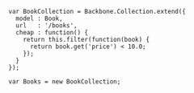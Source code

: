     var BookCollection = Backbone.Collection.extend({
      model : Book,
      url   : '/books',
      cheap : function() {
        return this.filter(function(book) { 
          return book.get('price') < 10.0; 
        });
      }
    });
    
    var Books = new BookCollection;